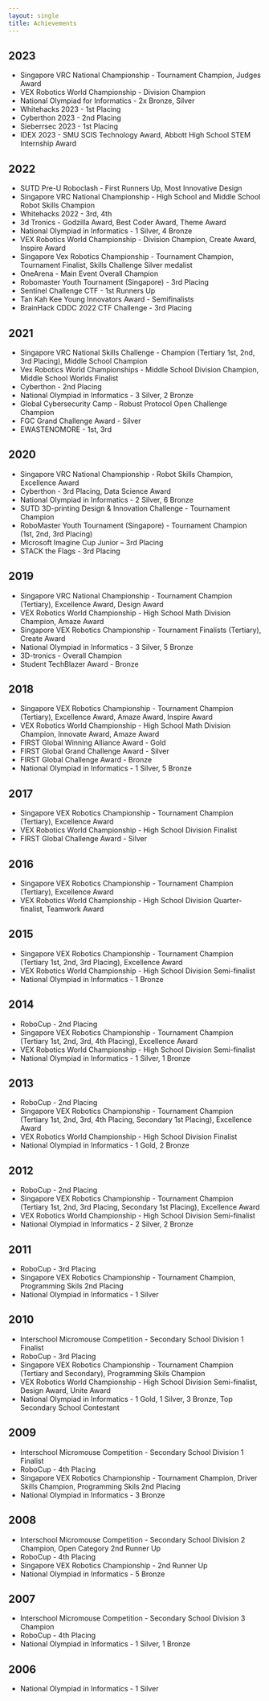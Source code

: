 ```yaml
---
layout: single
title: Achievements
---
```

## 2023
- Singapore VRC National Championship - Tournament Champion, Judges Award
- VEX Robotics World Championship - Division Champion
- National Olympiad for Informatics - 2x Bronze, Silver
- Whitehacks 2023 - 1st Placing
- Cyberthon 2023 - 2nd Placing
- Sieberrsec 2023 - 1st Placing
- IDEX 2023 - SMU SCIS Technology Award, Abbott High School STEM Internship Award



## 2022
- SUTD Pre-U Roboclash - First Runners Up, Most Innovative Design
- Singapore VRC National Championship - High School and Middle School Robot Skills Champion
- Whitehacks 2022 - 3rd, 4th
- 3d Tronics - Godzilla Award, Best Coder Award, Theme Award
- National Olympiad in Informatics - 1 Silver, 4 Bronze
- VEX Robotics World Championship - Division Champion, Create Award, Inspire Award
- Singapore Vex Robotics Championship - Tournament Champion, Tournament Finalist, Skills Challenge Silver medalist
- OneArena - Main Event Overall Champion
- Robomaster Youth Tournament (Singapore) - 3rd Placing
- Sentinel Challenge CTF - 1st Runners Up
- Tan Kah Kee Young Innovators Award - Semifinalists
- BrainHack CDDC 2022 CTF Challenge - 3rd Placing


## 2021
- Singapore VRC National Skills Challenge - Champion (Tertiary 1st, 2nd, 3rd Placing), Middle School Champion
- Vex Robotics World Championships - Middle School Division Champion, Middle School Worlds Finalist
- Cyberthon - 2nd Placing
- National Olympiad in Informatics - 3 Silver, 2 Bronze
- Global Cybersecurity Camp - Robust Protocol Open Challenge Champion
- FGC Grand Challenge Award - Silver
- EWASTENOMORE - 1st, 3rd

## 2020
- Singapore VRC National Championship - Robot Skills Champion, Excellence Award 
- Cyberthon - 3rd Placing, Data Science Award
- National Olympiad in Informatics - 2 Silver, 6 Bronze
- SUTD 3D-printing Design & Innovation Challenge - Tournament Champion
- RoboMaster Youth Tournament (Singapore) - Tournament Champion (1st, 2nd, 3rd Placing)
- Microsoft Imagine Cup Junior – 3rd Placing
- STACK the Flags - 3rd Placing

## 2019
- Singapore VRC National Championship - Tournament Champion (Tertiary), Excellence Award, Design Award
- VEX Robotics World Championship - High School Math Division Champion, Amaze Award
- Singapore VEX Robotics Championship - Tournament Finalists (Tertiary), Create Award
- National Olympiad in Informatics - 3 Silver, 5 Bronze
- 3D-tronics - Overall Champion 
- Student TechBlazer Award - Bronze

## 2018
- Singapore VEX Robotics Championship - Tournament Champion (Tertiary), Excellence Award, Amaze Award, Inspire Award
- VEX Robotics World Championship - High School Math Division Champion, Innovate Award, Amaze Award
- FIRST Global Winning Alliance Award - Gold
- FIRST Global Grand Challenge Award - Silver
- FIRST Global Challenge Award - Bronze
- National Olympiad in Informatics - 1 Silver, 5 Bronze

## 2017
- Singapore VEX Robotics Championship - Tournament Champion (Tertiary), Excellence Award
- VEX Robotics World Championship - High School Division Finalist
- FIRST Global Challenge Award - Silver

## 2016
- Singapore VEX Robotics Championship - Tournament Champion (Tertiary), Excellence Award
- VEX Robotics World Championship - High School Division Quarter-finalist, Teamwork Award

## 2015
- Singapore VEX Robotics Championship - Tournament Champion (Tertiary 1st, 2nd, 3rd Placing), Excellence Award
- VEX Robotics World Championship - High School Division Semi-finalist
- National Olympiad in Informatics - 1 Bronze

## 2014
- RoboCup - 2nd Placing
- Singapore VEX Robotics Championship - Tournament Champion (Tertiary 1st, 2nd, 3rd, 4th Placing), Excellence Award
- VEX Robotics World Championship - High School Division Semi-finalist
- National Olympiad in Informatics - 1 Silver, 1 Bronze

## 2013
- RoboCup - 2nd Placing
- Singapore VEX Robotics Championship - Tournament Champion (Tertiary 1st, 2nd, 3rd, 4th Placing, Secondary 1st Placing), Excellence Award
- VEX Robotics World Championship - High School Division Finalist
- National Olympiad in Informatics - 1 Gold, 2 Bronze

## 2012
- RoboCup - 2nd Placing
- Singapore VEX Robotics Championship - Tournament Champion (Tertiary 1st, 2nd, 3rd Placing, Secondary 1st Placing), Excellence Award
- VEX Robotics World Championship - High School Division Semi-finalist
- National Olympiad in Informatics - 2 Silver, 2 Bronze

## 2011
- RoboCup - 3rd Placing
- Singapore VEX Robotics Championship - Tournament Champion, Programming Skils 2nd Placing
- National Olympiad in Informatics - 1 Silver

## 2010
- Interschool Micromouse Competition - Secondary School Division 1 Finalist
- RoboCup - 3rd Placing
- Singapore VEX Robotics Championship - Tournament Champion (Tertiary and Secondary), Programming Skils Champion
- VEX Robotics World Championship - High School Division Semi-finalist, Design Award, Unite Award
- National Olympiad in Informatics - 1 Gold, 1 Silver, 3 Bronze, Top Secondary School Contestant

## 2009
- Interschool Micromouse Competition - Secondary School Division 1 Finalist
- RoboCup - 4th Placing
- Singapore VEX Robotics Championship - Tournament Champion, Driver Skills Champion, Programming Skils 2nd Placing
- National Olympiad in Informatics - 3 Bronze

## 2008
- Interschool Micromouse Competition - Secondary School Division 2 Champion, Open Category 2nd Runner Up
- RoboCup - 4th Placing
- Singapore VEX Robotics Championship - 2nd Runner Up
- National Olympiad in Informatics - 5 Bronze

## 2007
- Interschool Micromouse Competition - Secondary School Division 3 Champion
- RoboCup - 4th Placing
- National Olympiad in Informatics - 1 Silver, 1 Bronze

## 2006
- National Olympiad in Informatics - 1 Silver
